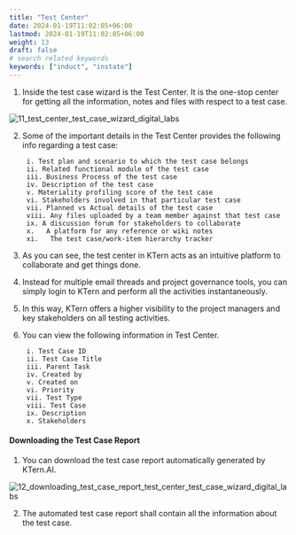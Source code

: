 ```yaml
---
title: "Test Center"
date: 2024-01-19T11:02:05+06:00
lastmod: 2024-01-19T11:02:05+06:00
weight: 13
draft: false
# search related keywords
keywords: ["induct", "instate"]
---
```


1. Inside the test case wizard is the Test Center. It is the one-stop center for getting all the information, notes and files with respect to a test case. 

![11_test_center_test_case_wizard_digital_labs](https://storage.googleapis.com/ktern-public-files/product-documentation/Digital%20Labs/11_test_center_test_case_wizard_digital_labs.png)
 
2. Some of the important details in the Test Center provides the following info regarding a test case:

        i. Test plan and scenario to which the test case belongs
        ii. Related functional module of the test case
        iii. Business Process of the test case
        iv. Description of the test case
        v. Materiality profiling score of the test case
        vi. Stakeholders involved in that particular test case
        vii. Planned vs Actual details of the test case
        viii. Any files uploaded by a team member against that test case
        ix. A discussion forum for stakeholders to collaborate
        x.   A platform for any reference or wiki notes
        xi.   The test case/work-item hierarchy tracker



3. As you can see, the test center in KTern acts as an intuitive platform to collaborate and get things done. 

4. Instead for multiple email threads and project governance tools, you can simply login to KTern and perform all the activities instantaneously. 

5. In this way, KTern offers a higher visibility to the project managers and key stakeholders on all testing activities.

6. You can view the following information in Test Center.

        i. Test Case ID
        ii. Test Case Title
        iii. Parent Task
        iv. Created by
        v. Created on
        vi. Priority
        vii. Test Type
        viii. Test Case 
        ix. Description
        x. Stakeholders

#### Downloading the Test Case Report

1. You can download the test case report automatically generated by KTern.AI. 

![12_downloading_test_case_report_test_center_test_case_wizard_digital_labs](https://storage.googleapis.com/ktern-public-files/product-documentation/Digital%20Labs/12_downloading_test_case_report_test_center_test_case_wizard_digital_labs.png
 )

2. The automated test case report shall contain all the information about the test case.
